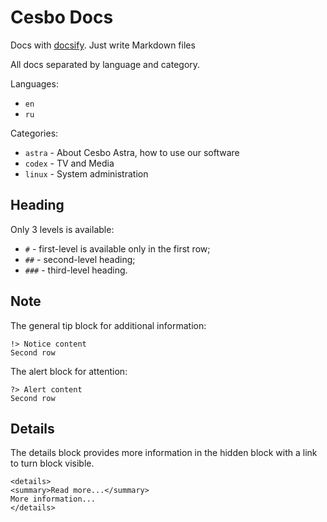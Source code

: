 # Cesbo Docs

Docs with [docsify](https://docsify.js.org). Just write Markdown files

All docs separated by language and category.

Languages:

- `en`
- `ru`

Categories:

- `astra` - About Cesbo Astra, how to use our software
- `codex` - TV and Media
- `linux` - System administration

## Heading

Only 3 levels is available:

- `#` - first-level is available only in the first row;
- `##` - second-level heading;
- `###` - third-level heading.

## Note

The general tip block for additional information:

```
!> Notice content
Second row
```

The alert block for attention:

```
?> Alert content
Second row
```

## Details

The details block provides more information in the hidden block with a link to turn block visible.

```
<details>
<summary>Read more...</summary>
More information...
</details>
```
